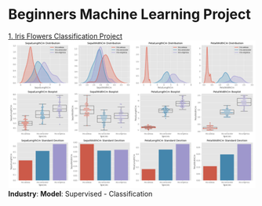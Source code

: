 # Beginners Machine Learning Project

[1. Iris Flowers Classification Project](/sample_page.md)
<img src="images/iris_data_distribution_species.png?raw=true"/>
**Industry**:
**Model**: Supervised - Classification
